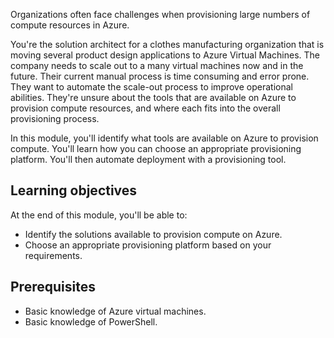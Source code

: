 Organizations often face challenges when provisioning large numbers of compute resources in Azure.

You're the solution architect for a clothes manufacturing organization that is moving several product design applications to Azure Virtual Machines. The company needs to scale out to a many virtual machines now and in the future. Their current manual process is time consuming and error prone. They want to automate the scale-out process to improve operational abilities. They're unsure about the tools that are available on Azure to provision compute resources, and where each fits into the overall provisioning process.

In this module, you'll identify what tools are available on Azure to provision compute. You'll learn how you can choose an appropriate provisioning platform. You'll then automate deployment with a provisioning tool.

## Learning objectives

At the end of this module, you'll be able to:

- Identify the solutions available to provision compute on Azure.
- Choose an appropriate provisioning platform based on your requirements.

## Prerequisites

- Basic knowledge of Azure virtual machines.
- Basic knowledge of PowerShell.

